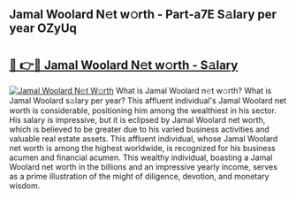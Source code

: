 ## Jamal Woolard N𝚎t w𝚘rth - Part-a7E S𝚊lary per year OZyUq

# <h2><a href="http://gc10a6q.nevu.top/?p=Jamal+Woolard">🔗 👉🔴 Jamal Woolard N𝚎t w𝚘rth - S𝚊lary</a></h2>

[![Jamal Woolard N𝚎t W𝚘rth](https://i.imgur.com/Oavwk0R.jpeg)](http://gc10a6q.nevu.top/?p=Jamal+Woolard)
What is Jamal Woolard n𝚎t w𝚘rth? What is Jamal Woolard s𝚊lary per year?
This affluent individual's Jamal Woolard net worth is considerable, positioning him among the wealthiest in his sector. His salary is impressive, but it is eclipsed by Jamal Woolard net worth, which is believed to be greater due to his varied business activities and valuable real estate assets. This affluent individual, whose Jamal Woolard net worth is among the highest worldwide, is recognized for his business acumen and financial acumen. This wealthy individual, boasting a Jamal Woolard net worth in the billions and an impressive yearly income, serves as a prime illustration of the might of diligence, devotion, and monetary wisdom.
